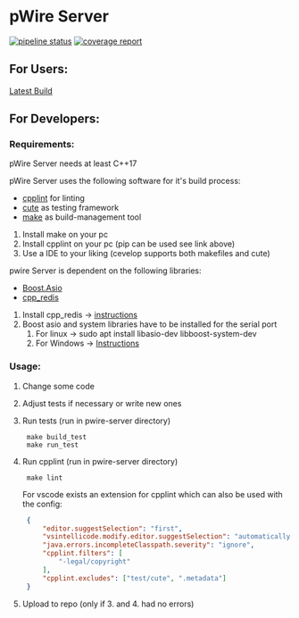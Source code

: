 # pWire Server
[![pipeline status](https://gitlab.dev.ifs.hsr.ch/epj/2020/pwire/pwire-server/badges/master/pipeline.svg)](https://gitlab.dev.ifs.hsr.ch/epj/2020/pwire/pwire-server/-/commits/master)
[![coverage report](https://gitlab.dev.ifs.hsr.ch/epj/2020/pwire/pwire-server/badges/master/coverage.svg)](https://gitlab.dev.ifs.hsr.ch/epj/2020/pwire/pwire-server/-/commits/master)
## For Users:
[Latest Build](https://gitlab.dev.ifs.hsr.ch/epj/2020/pwire/pwire-server/-/jobs/artifacts/master/raw/exe/build/pwire-server?job=build_prod)

## For Developers:

### Requirements:
pWire Server needs at least C++17

pWire Server uses the following software for it's build process:

- [cpplint](https://github.com/cpplint/cpplint) for linting
- [cute](https://cute-test.com/) as testing framework
- [make](https://en.wikipedia.org/wiki/Make_(software)) as build-management tool
1. Install make on your pc
2. Install cpplint on your pc (pip can be used see link above)
3. Use a IDE to your liking (cevelop supports both makefiles and cute)

pwire Server is dependent on the following libraries:
- [Boost.Asio](https://www.boost.org/doc/libs/1_72_0/doc/html/boost_asio.html)
- [cpp_redis](https://github.com/cpp-redis/cpp_redis)
1. Install cpp_redis -> [instructions](https://github.com/cpp-redis/cpp_redis/wiki/Installation)
2. Boost asio and system libraries have to be installed for the serial port
    1. For linux -> sudo apt install libasio-dev libboost-system-dev
    2. For Windows -> [Instructions](https://www.boost.org/doc/libs/1_72_0/more/getting_started/windows.html)
### Usage:

1. Change some code
2. Adjust tests if necessary or write new ones
3. Run tests (run in pwire-server directory)
   
   ```
    make build_test
    make run_test
   ```
4. Run cpplint (run in pwire-server directory)
   
   ```
    make lint
   ```
   
    For vscode exists an extension for cpplint which can also be used with the config:
   
   ```json
    {
        "editor.suggestSelection": "first",
        "vsintellicode.modify.editor.suggestSelection": "automaticallyOverrodeDefaultValue",
        "java.errors.incompleteClasspath.severity": "ignore",
        "cpplint.filters": [
            "-legal/copyright"
        ],
        "cpplint.excludes": ["test/cute", ".metadata"]
    }
   ```
5. Upload to repo (only if 3. and 4. had no errors)
